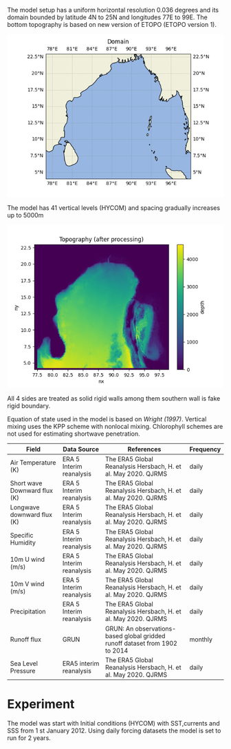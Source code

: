 

The model setup has a uniform horizontal resolution 0.036 degrees and its domain bounded by latitude 4N to 25N and longitudes 77E to 99E. The bottom topography is based on new version of ETOPO (ETOPO version 1).

![Domain](grid_system.png)



The model has 41 vertical levels (HYCOM) and spacing gradually increases up to 5000m


![](topo.png)

All 4 sides are treated as solid rigid walls among them southern wall is fake rigid boundary. 


Equation of state used in the model is based on *Wright (1997)*. Vertical mixing uses the KPP scheme with nonlocal mixing. Chlorophyll schemes are not used for estimating shortwave penetration.


| Field | Data Source | References | Frequency |
| ---   | --- | --- | --- | 
| Air Temperature (K) | ERA 5 Interim reanalysis | The ERA5 Global Reanalysis  Hersbach, H. et al. May 2020. QJRMS | daily |
| Short wave Downward flux (K) | ERA 5 Interim reanalysis | The ERA5 Global Reanalysis  Hersbach, H. et al. May 2020. QJRMS | daily |
| Longwave downward flux  (K) | ERA 5 Interim reanalysis | The ERA5 Global Reanalysis  Hersbach, H. et al. May 2020. QJRMS | daily |
| Specific Humidity  | ERA 5 Interim reanalysis | The ERA5 Global Reanalysis  Hersbach, H. et al. May 2020. QJRMS | daily |
| 10m U wind (m/s)| ERA 5 Interim reanalysis | The ERA5 Global Reanalysis  Hersbach, H. et al. May 2020. QJRMS | daily |
| 10m V wind (m/s)| ERA 5 Interim reanalysis | The ERA5 Global Reanalysis  Hersbach, H. et al. May 2020. QJRMS | daily |
| Precipitation  | ERA 5 Interim reanalysis | The ERA5 Global Reanalysis  Hersbach, H. et al. May 2020. QJRMS | daily |
| Runoff flux  | GRUN |GRUN: An observations-based global gridded runoff dataset from 1902 to 2014 | monthly |
| Sea Level Pressure | ERA5 interim reanalysis | The ERA5 Global Reanalysis  Hersbach, H. et al. May 2020. QJRMS | daily |


# Experiment

The model was start with Initial conditions (HYCOM) with SST,currents and SSS from 1 st January 2012. Using daily forcing datasets the model is set to run for 2 years.